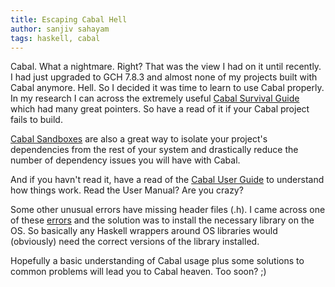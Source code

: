 ```yaml
---
title: Escaping Cabal Hell
author: sanjiv sahayam
tags: haskell, cabal
---
```


Cabal. What a nightmare. Right? That was the view I had on it until recently. I had just upgraded to GCH 7.8.3 and almost none of my projects built with Cabal anymore. Hell. So I decided it was time to learn to use Cabal properly. In my research I can across the extremely useful [Cabal Survival Guide](http://www.haskell.org/haskellwiki/Cabal/Survival) which had many great pointers. So have a read of it if your Cabal project fails to build.

[Cabal Sandboxes](http://coldwa.st/e/blog/2013-08-20-Cabal-sandbox.html) are also a great way to isolate your project's dependencies from the rest of your system and drastically reduce the number of dependency issues you will have with Cabal.

And if you havn't read it, have a read of the [Cabal User Guide](http://www.haskell.org/cabal/users-guide/) to understand how things work. Read the User Manual? Are you crazy?

Some other unusual errors have missing header files (.h). I came across one of these [errors](http://blog.ssanj.net/posts/2014-09-08-cabal-fails-to-install-pcre-light.html) and the solution was to install the necessary library on the OS. So basically any Haskell wrappers around OS libraries would (obviously) need the correct versions of the library installed.

Hopefully a basic understanding of Cabal usage plus some solutions to common problems will lead you to Cabal heaven. Too soon? ;)


